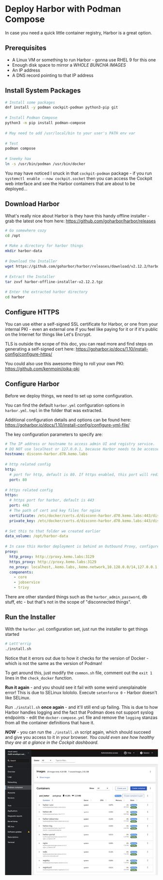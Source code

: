 # Deploy Harbor with Podman Compose

In case you need a quick little container registry, Harbor is a great option.

## Prerequisites

- A Linux VM or something to run Harbor - gonna use RHEL 9 for this one
- Enough disk space to mirror a *WHOLE BUNCHA IMAGES*
- An IP address
- A DNS record pointing to that IP address

## Install System Packages

```bash
# Install some packages
dnf install -y podman cockpit-podman python3-pip git

# Install Podman Compose
python3 -m pip install podman-compose

# May need to add /usr/local/bin to your user's PATH env var

# Test
podman compose

# Sneeky hax
ln -s /usr/bin/podman /usr/bin/docker
```

You may have noticed I snuck in that `cockpit-podman` package - if you run `systemctl enable --now cockpit.socket` then you can access the Cockpit web interface and see the Harbor containers that are about to be deployed...

## Download Harbor

What's really nice about Harbor is they have this handy offline installer - grab the latest one from here: https://github.com/goharbor/harbor/releases

```bash
# Go somewhere cozy
cd /opt

# Make a directory for harbor things
mkdir harbor-data

# Download the Installer
wget https://github.com/goharbor/harbor/releases/download/v2.12.2/harbor-offline-installer-v2.12.2.tgz

# Extract the Installer
tar zxvf harbor-offline-installer-v2.12.2.tgz

# Enter the extracted harbor directory
cd harbor
```

## Configure HTTPS

You can use either a self-signed SSL certificate for Harbor, or one from your internal PKI - even an external one if you feel like paying for it or if it's public on the Internet for things like Let's Encrypt.

TLS is outside the scope of this doc, you can read more and find steps on generating a self-signed cert here: https://goharbor.io/docs/1.10/install-config/configure-https/

You could also use this awesome thing to roll your own PKI: https://github.com/kenmoini/pika-pki

## Configure Harbor

Before we deploy things, we need to set up some configuration.

You can find the default `harbor.yml` configuration options in `harbor.yml.tmpl` in the folder that was extracted.

Additional configuration details and options can be found here: https://goharbor.io/docs/1.10/install-config/configure-yml-file/

The key configuration parameters to specify are:

```yaml
# The IP address or hostname to access admin UI and registry service.
# DO NOT use localhost or 127.0.0.1, because Harbor needs to be accessed by external clients.
hostname: disconn-harbor.d70.kemo.labs

# http related config
http:
  # port for http, default is 80. If https enabled, this port will redirect to https port
  port: 80

# https related config
https:
  # https port for harbor, default is 443
  port: 443
  # The path of cert and key files for nginx
  certificate: /etc/docker/certs.d/disconn-harbor.d70.kemo.labs:443/disconn-harbor.d70.kemo.labs.cert
  private_key: /etc/docker/certs.d/disconn-harbor.d70.kemo.labs:443/disconn-harbor.d70.kemo.labs.key

# Set this to that folder we created earlier
data_volume: /opt/harbor-data

# In case this Harbor deployment is behind an Outbound Proxy, configure it similarly
proxy:
  http_proxy: http://proxy.kemo.labs:3129
  https_proxy: http://proxy.kemo.labs:3129
  no_proxy: localhost,.kemo.labs,.kemo.network,10.128.0.0/14,127.0.0.1,172.30.0.0/16,192.168.0.0/16
  components:
    - core
    - jobservice
    - trivy
```

There are other standard things such as the `harbor_admin_password`, db stuff, etc - but that's not in the scope of "disconnected things".

## Run the Installer

With the `harbor.yml` configuration set, just run the installer to get things started

```bash
# Lett'errip
./install.sh
```

Notice that it errors out due to how it checks for the version of Docker - which is not the same as the version of Podman!

To get around this, just modify the `common.sh` file, comment out the `exit 1` lines in the `check_docker` function.

**Run it again** - and you should see it fail with some weird unexplainable error!  This is due to SELinux lolololo.  Execute `setenforce 0` - Harbor doesn't like SELinux.

Run `./install.sh` **once again** - and it'll still end up failing.  This is due to how Harbor handles logging and the fact that Podman does not support syslog endpoints - edit the `docker-compose.yml` file and remove the `logging` stanzas from all the container definitions that have it.

***NOW*** - you can run the `./install.sh` script again, which should succeed and give you access to it in your browser.  *You could even see how healthy they are at a glance in the Cockpit dashboard.*

![Harbor - with Podman!](../static/harbor-running-in-cockpit.jpg)